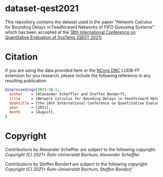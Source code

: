 # dataset-qest2021

This repository contains the dataset used in the paper "Network Calculus for Bounding Delays in
Feedforward Networks of FIFO Queueing Systems" which has been accepted at the [18th International Conference on Quantitative Evaluation of SysTems (QEST 2021)](https://www.qest.org/qest2021/).



# Citation
If you are using the data provided here or the [NCorg DNC](https://github.com/NetCal/DNC) LUDB-FF extension for you research, please include the following reference in any resulting publication:

```bibtex
@inproceedings{2021-SB-1,
  author    = {Alexander Scheffler and Steffen Bondorf},
  title     = {Network Calculus for Bounding Delays in Feedforward Networks of {FIFO} Queueing Systems},
  booktitle = {the 18th International Conference on Quantitative Evaluation of Systems (QEST 2021)},
  year      = {2021},
  month     = {August},
}
```

# Copyright
Contributions by Alexander Scheffler are subject to the following copyright:  
*Copyright (C) 2021+ Ruhr-Universität Bochum, Alexander Scheffler*

Contributions by Steffen Bondorf are subject to the following copyright:  
*Copyright (C) 2021+ Ruhr-Universität Bochum, Steffen Bondorf*